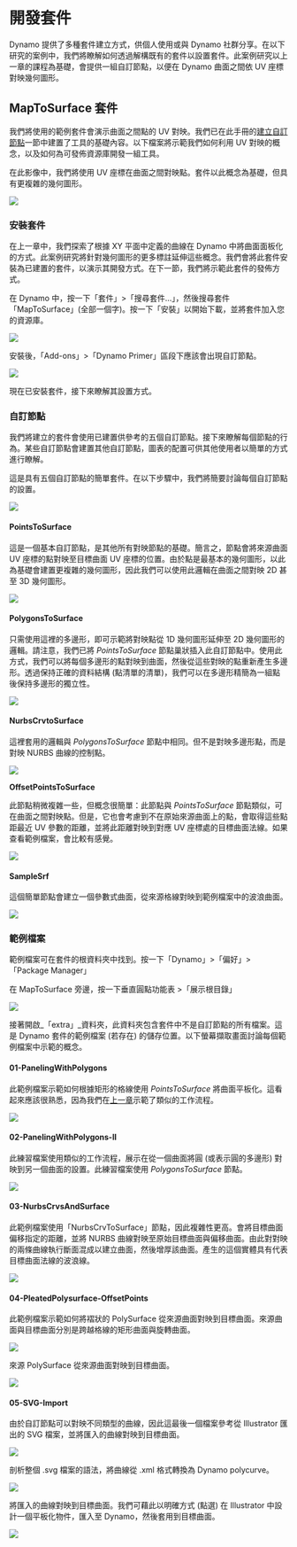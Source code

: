 # 開發套件

Dynamo 提供了多種套件建立方式，供個人使用或與 Dynamo 社群分享。在以下研究的案例中，我們將瞭解如何透過解構既有的套件以設置套件。此案例研究以上一章的課程為基礎，會提供一組自訂節點，以便在 Dynamo 曲面之間依 UV 座標對映幾何圖形。

## MapToSurface 套件

我們將使用的範例套件會演示曲面之間點的 UV 對映。我們已在此手冊的[建立自訂節點](../10\_custom-nodes/10-2\_creating.md)一節中建置了工具的基礎內容。以下檔案將示範我們如何利用 UV 對映的概念，以及如何為可發佈資源庫開發一組工具。

在此影像中，我們將使用 UV 座標在曲面之間對映點。套件以此概念為基礎，但具有更複雜的幾何圖形。

![](../images/6-2/3/uvMap.jpg)

### 安裝套件

在上一章中，我們探索了根據 XY 平面中定義的曲線在 Dynamo 中將曲面面板化的方式。此案例研究將針對幾何圖形的更多標註延伸這些概念。我們會將此套件安裝為已建置的套件，以演示其開發方式。在下一節，我們將示範此套件的發佈方式。

在 Dynamo 中，按一下「套件」>「搜尋套件...」，然後搜尋套件「MapToSurface」(全部一個字)。按一下「安裝」以開始下載，並將套件加入您的資源庫。

![](../images/6-2/3/developpackage-installpackage01.jpg)

安裝後，「Add-ons」>「Dynamo Primer」區段下應該會出現自訂節點。

![](../images/6-2/3/developpackage-installpackage02(1)(1).jpg)

現在已安裝套件，接下來瞭解其設置方式。

### 自訂節點

我們將建立的套件會使用已建置供參考的五個自訂節點。接下來瞭解每個節點的行為。某些自訂節點會建置其他自訂節點，圖表的配置可供其他使用者以簡單的方式進行瞭解。

這是具有五個自訂節點的簡單套件。在以下步驟中，我們將簡要討論每個自訂節點的設置。

![](../images/6-2/3/developpackage-customnodes01(1)(1).jpg)

#### **PointsToSurface**

這是一個基本自訂節點，是其他所有對映節點的基礎。簡言之，節點會將來源曲面 UV 座標的點對映至目標曲面 UV 座標的位置。由於點是最基本的幾何圖形，以此為基礎會建置更複雜的幾何圖形，因此我們可以使用此邏輯在曲面之間對映 2D 甚至 3D 幾何圖形。

![](../images/6-2/3/developpackage-pointToSurface.jpg)

#### **PolygonsToSurface**

只需使用這裡的多邊形，即可示範將對映點從 1D 幾何圖形延伸至 2D 幾何圖形的邏輯。請注意，我們已將 _PointsToSurface_ 節點巢狀插入此自訂節點中。使用此方式，我們可以將每個多邊形的點對映到曲面，然後從這些對映的點重新產生多邊形。透過保持正確的資料結構 (點清單的清單)，我們可以在多邊形精簡為一組點後保持多邊形的獨立性。

![](../images/6-2/3/developpackage-polygonsToSurface.jpg)

#### **NurbsCrvtoSurface**

這裡套用的邏輯與 _PolygonsToSurface_ 節點中相同。但不是對映多邊形點，而是對映 NURBS 曲線的控制點。

![](../images/6-2/3/developpackage-nurbsCrvtoSurface.jpg)

**OffsetPointsToSurface**

此節點稍微複雜一些，但概念很簡單：此節點與 _PointsToSurface_ 節點類似，可在曲面之間對映點。但是，它也會考慮到不在原始來源曲面上的點，會取得這些點距最近 UV 參數的距離，並將此距離對映到對應 UV 座標處的目標曲面法線。如果查看範例檔案，會比較有感覺。

![](../images/6-2/3/developpackage-OffsetPointsToSurface.jpg)

#### **SampleSrf**

這個簡單節點會建立一個參數式曲面，從來源格線對映到範例檔案中的波浪曲面。

![](../images/6-2/3/developpackage-sampleSrf.jpg)

### 範例檔案

範例檔案可在套件的根資料夾中找到。按一下「Dynamo」>「偏好」>「Package Manager」

在 MapToSurface 旁邊，按一下垂直圓點功能表 >「展示根目錄」

![](../images/6-2/3/developpackage-examplefiles01.jpg)

接著開啟_「extra」_資料夾，此資料夾包含套件中不是自訂節點的所有檔案。這是 Dynamo 套件的範例檔案 (若存在) 的儲存位置。以下螢幕擷取畫面討論每個範例檔案中示範的概念。

#### **01-PanelingWithPolygons**

此範例檔案示範如何根據矩形的格線使用 _PointsToSurface_ 將曲面平板化。這看起來應該很熟悉，因為我們在[上一章](../10\_custom-nodes/10-2\_creating.md)示範了類似的工作流程。

![](../images/6-2/3/developpackage-samplefile01.jpg)

#### **02-PanelingWithPolygons-II**

此練習檔案使用類似的工作流程，展示在從一個曲面將圓 (或表示圓的多邊形) 對映到另一個曲面的設置。此練習檔案使用 _PolygonsToSurface_ 節點。

![](../images/6-2/3/developpackage-samplefile02.jpg)

#### **03-NurbsCrvsAndSurface**

此範例檔案使用「NurbsCrvToSurface」節點，因此複雜性更高。會將目標曲面偏移指定的距離，並將 NURBS 曲線對映至原始目標曲面與偏移曲面。由此對對映的兩條曲線執行斷面混成以建立曲面，然後增厚該曲面。產生的這個實體具有代表目標曲面法線的波浪線。

![](../images/6-2/3/developpackage-samplefile03.jpg)

#### **04-PleatedPolysurface-OffsetPoints**

此範例檔案示範如何將褶狀的 PolySurface 從來源曲面對映到目標曲面。來源曲面與目標曲面分別是跨越格線的矩形曲面與旋轉曲面。

![](../images/6-2/3/developpackage-samplefile04a.jpg)

來源 PolySurface 從來源曲面對映到目標曲面。

![](../images/6-2/3/developpackage-samplefile04b.jpg)

#### **05-SVG-Import**

由於自訂節點可以對映不同類型的曲線，因此這最後一個檔案參考從 Illustrator 匯出的 SVG 檔案，並將匯入的曲線對映到目標曲面。

![](../images/6-2/3/developpackage-samplefile05a.jpg)

剖析整個 .svg 檔案的語法，將曲線從 .xml 格式轉換為 Dynamo polycurve。

![](../images/6-2/3/developpackage-samplefile05b.jpg)

將匯入的曲線對映到目標曲面。我們可藉此以明確方式 (點選) 在 Illustrator 中設計一個平板化物件，匯入至 Dynamo，然後套用到目標曲面。

![](../images/6-2/3/developpackage-samplefile05c.jpg)
